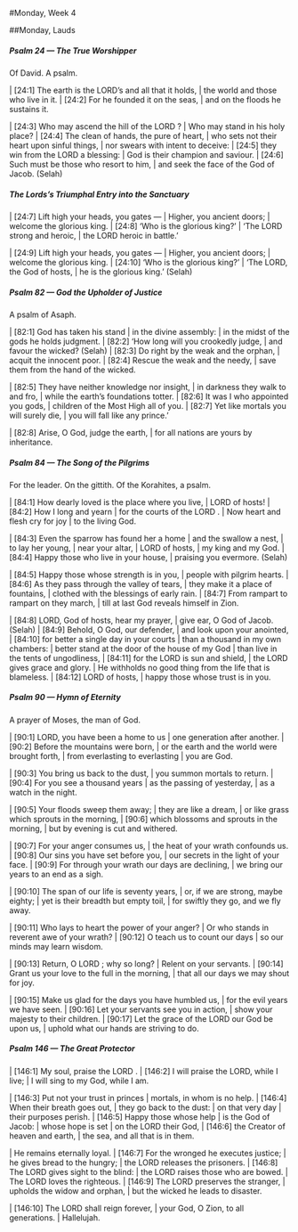 #Monday, Week 4

##Monday, Lauds

##### Psalm 24 — The True Worshipper #####

Of David. A psalm.

|   [24:1] The earth is the LORD’s and all that it holds,
|    the world and those who live in it.
|   [24:2] For he founded it on the seas,
|    and on the floods he sustains it.

|   [24:3] Who may ascend the hill of the LORD ?
|    Who may stand in his holy place?
|   [24:4] The clean of hands, the pure of heart,
|    who sets not their heart upon sinful things,
|    nor swears with intent to deceive:
|   [24:5] they win from the LORD a blessing:
|    God is their champion and saviour.
|   [24:6] Such must be those who resort to him,
|    and seek the face of the God of Jacob. (Selah)

##### The Lords’s Triumphal Entry into the Sanctuary #####

|   [24:7] Lift high your heads, you gates —
|    Higher, you ancient doors;
|    welcome the glorious king.
|   [24:8] ‘Who is the glorious king?’
|    ‘The LORD strong and heroic,
|    the LORD heroic in battle.’

|   [24:9] Lift high your heads, you gates —
|    Higher, you ancient doors;
|    welcome the glorious king.
|   [24:10] ‘Who is the glorious king?’
|    ‘The LORD, the God of hosts,
|    he is the glorious king.’ (Selah)

##### Psalm 82 — God the Upholder of Justice #####

A psalm of Asaph.

|   [82:1] God has taken his stand
|    in the divine assembly:
|    in the midst of the gods he holds judgment.
|   [82:2] ‘How long will you crookedly judge,
|    and favour the wicked? (Selah)
|   [82:3] Do right by the weak and the orphan,
|    acquit the innocent poor.
|   [82:4] Rescue the weak and the needy,
|    save them from the hand of the wicked.

|   [82:5] They have neither knowledge nor insight,
|    in darkness they walk to and fro,
|    while the earth’s foundations totter.
|   [82:6] It was I who appointed you gods,
|    children of the Most High all of you.
|   [82:7] Yet like mortals you will surely die,
|    you will fall like any prince.’

|   [82:8] Arise, O God, judge the earth,
|    for all nations are yours by inheritance.

##### Psalm 84 — The Song of the Pilgrims #####

For the leader. On the gittith. Of the Korahites, a psalm.

|   [84:1] How dearly loved is the place where you live,
|    LORD of hosts!
|   [84:2] How I long and yearn
|    for the courts of the LORD .
|  Now heart and flesh cry for joy
|    to the living God.

|   [84:3] Even the sparrow has found her a home
|    and the swallow a nest,
|  to lay her young,
|    near your altar,
|  LORD of hosts,
|    my king and my God.
|   [84:4] Happy those who live in your house,
|    praising you evermore. (Selah)

|   [84:5] Happy those whose strength is in you,
|    people with pilgrim hearts.
|   [84:6] As they pass through the valley of tears,
|    they make it a place of fountains,
|    clothed with the blessings of early rain.
|   [84:7] From rampart to rampart on they march,
|    till at last God reveals himself in Zion.

|   [84:8] LORD, God of hosts, hear my prayer,
|    give ear, O God of Jacob. (Selah)
|   [84:9] Behold, O God, our defender,
|    and look upon your anointed,
|   [84:10] for better a single day in your courts
|    than a thousand in my own chambers:
|  better stand at the door of the house of my God
|    than live in the tents of ungodliness,
|   [84:11] for the LORD is sun and shield,
|    the LORD gives grace and glory.
|  He withholds no good thing from the life that is blameless.
|   [84:12] LORD of hosts,
|    happy those whose trust is in you.

##### Psalm 90 — Hymn of Eternity #####

A prayer of Moses, the man of God.

|   [90:1] LORD, you have been a home to us
|    one generation after another.
|   [90:2] Before the mountains were born,
|    or the earth and the world were brought forth,
|  from everlasting to everlasting
|    you are God.

|   [90:3] You bring us back to the dust,
|    you summon mortals to return.
|   [90:4] For you see a thousand years
|    as the passing of yesterday,
|    as a watch in the night.

|   [90:5] Your floods sweep them away;
|  they are like a dream,
|    or like grass which sprouts in the morning,
|   [90:6] which blossoms and sprouts in the morning,
|    but by evening is cut and withered.

|   [90:7] For your anger consumes us,
|    the heat of your wrath confounds us.
|   [90:8] Our sins you have set before you,
|    our secrets in the light of your face.
|   [90:9] For through your wrath our days are declining,
|    we bring our years to an end as a sigh.

|   [90:10] The span of our life is seventy years,
|    or, if we are strong, maybe eighty;
|  yet is their breadth but empty toil,
|    for swiftly they go, and we fly away.

|   [90:11] Who lays to heart the power of your anger?
|    Or who stands in reverent awe of your wrath?
|   [90:12] O teach us to count our days
|    so our minds may learn wisdom.

|   [90:13] Return, O LORD ; why so long?
|    Relent on your servants.
|   [90:14] Grant us your love to the full in the morning,
|    that all our days we may shout for joy.

|   [90:15] Make us glad for the days you have humbled us,
|    for the evil years we have seen.
|   [90:16] Let your servants see you in action,
|    show your majesty to their children.
|   [90:17] Let the grace of the LORD our God be upon us,
|    uphold what our hands are striving to do.

##### Psalm 146 — The Great Protector #####

|   [146:1] My soul, praise the LORD .
|     [146:2] I will praise the LORD, while I live;
|  I will sing to my God, while I am.

|   [146:3] Put not your trust in princes
|    mortals, in whom is no help.
|   [146:4] When their breath goes out,
|    they go back to the dust:
|  on that very day
|    their purposes perish.
|     [146:5] Happy those whose help
|    is the God of Jacob:
|  whose hope is set
|    on the LORD their God,
|   [146:6] the Creator of heaven and earth,
|    the sea, and all that is in them.

|  He remains eternally loyal.
|     [146:7] For the wronged he executes justice;
|  he gives bread to the hungry;
|    the LORD releases the prisoners.
|   [146:8] The LORD gives sight to the blind:
|    the LORD raises those who are bowed.
|  The LORD loves the righteous.
|     [146:9] The LORD preserves the stranger,
|  upholds the widow and orphan,
|    but the wicked he leads to disaster.

|   [146:10] The LORD shall reign forever,
|    your God, O Zion, to all generations.
|      Hallelujah.

